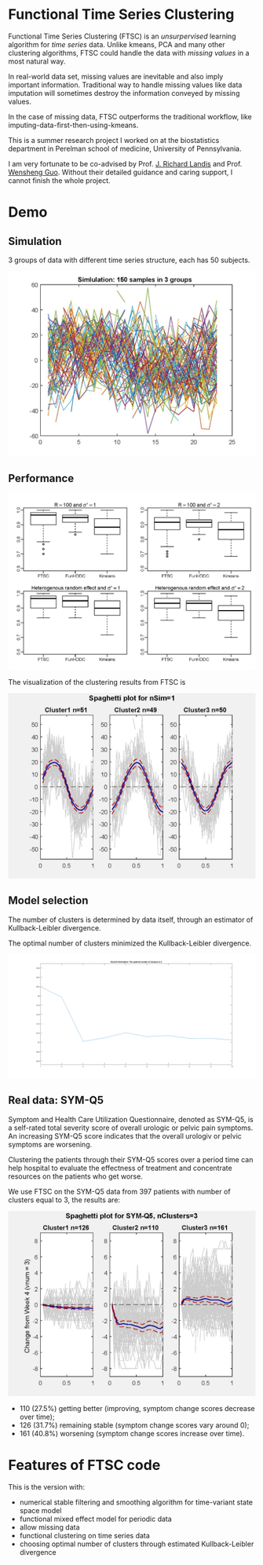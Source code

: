 # Functional Time Series Clustering

Functional Time Series Clustering (FTSC) is an *unsurpervised* learning algorithm for *time series* data.
Unlike kmeans, PCA and many other clustering algorithms, FTSC could handle the data with *missing values* in a most natural way.

In real-world data set, missing values are inevitable and also imply important information.
Traditional way to handle missing values like data imputation will sometimes destroy the information conveyed by missing values.

In the case of missing data, FTSC outperforms the traditional workflow, like imputing-data-first-then-using-kmeans.

This is a summer research project I worked on at the biostatistics department in Perelman school of medicine, University of Pennsylvania.

I am very fortunate to be co-advised by Prof. [J. Richard Landis](https://scholar.google.com/citations?user=WDSnxagAAAAJ&hl=en) and Prof. [Wensheng Guo](https://scholar.google.com/citations?user=WYCrBGUAAAAJ&hl=en).
Without their detailed guidance and caring support, I cannot finish the whole project.

# Demo

## Simulation

3 groups of data with different time series structure, each has 50 subjects.

![Figure 1 simulated data](https://github.com/jasonyee/FTSC/blob/master/demo/simulation/spaghetti_Keq1.jpg)


## Performance

![Figure 2 Classification rate boxplot](https://github.com/jasonyee/FTSC/blob/master/demo/simulation/Heter_panel_crate.jpg)


The visualization of the clustering results from FTSC is

![Figure 3 FTSC for simulated data](https://github.com/jasonyee/FTSC/blob/master/demo/simulation/Spaghetti.jpg)


## Model selection

The number of clusters is determined by data itself, through an estimator of Kullback-Leibler divergence.

The optimal number of clusters minimized the Kullback-Leibler divergence.

![Figure 4 KL for simulated data](https://github.com/jasonyee/FTSC/blob/master/demo/simulation/kl_curve.png)

## Real data: SYM-Q5

Symptom and Health Care Utilization Questionnaire, denoted as SYM-Q5, is a self-rated
total severity score of overall urologic or pelvic pain symptoms.
An increasing SYM-Q5 score indicates that the overall urologiv or pelvic symptoms are worsening.

Clustering the patients through their SYM-Q5 scores over a period time can help hospital to evaluate the effectness of treatment and concentrate resources on the patients who get worse.

We use FTSC on the SYM-Q5 data from 397 patients with number of clusters equal to 3, the results are:

![Figure 5 FTSC for SYM-Q5 data](https://github.com/jasonyee/FTSC/blob/master/demo/symq5/spaghetti.jpg)

*  110 (27.5%) getting better (improving, symptom change scores decrease over time); 
*  126 (31.7%) remaining stable (symptom change scores vary around 0); 
*  161 (40.8%) worsening (symptom change scores increase over time).

# Features of FTSC code

This is the version with:

*  numerical stable filtering and smoothing algorithm for time-variant state space model
*  functional mixed effect model for periodic data
*  allow missing data
*  functional clustering on time series data
*  choosing optimal number of clusters through estimated Kullback-Leibler divergence